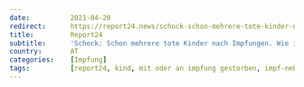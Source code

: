 ```yaml
---
date:          2021-04-20
redirect:      https://report24.news/schock-schon-mehrere-tote-kinder-nach-impfungen-wie-ist-das-moeglich/
title:         Report24
subtitle:      'Schock: Schon mehrere tote Kinder nach Impfungen. Wie ist das möglich?'
country:       AT
categories:    [Impfung]
tags:          [report24, kind, mit oder an impfung gestorben, impf-nebenwirkungen]
---
```

